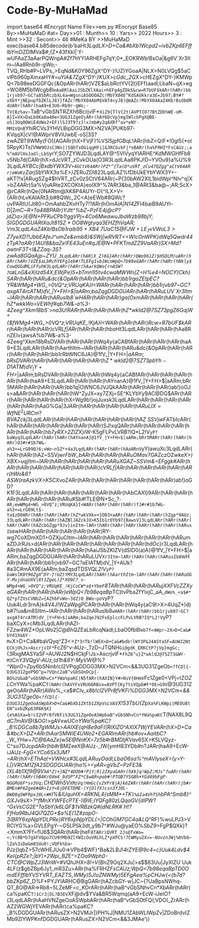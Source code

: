 # Code-By-MuHaMad
import base64
#Encrypt Name File>>em.py
#Encrypt  Base85 By>>MuHaMaD
#at= Day>>01 : Munth>> 10 : Yars>> 2022 Hours>> 3 : Mint >>32 :  Secont>> 46
#MeKa BY >>MuHaMaD
exec(base64.b85decode(b'baHt*3LqdLX>D+Ca&#bXb1Wcpd2=ivbZKp6EFffIbY*mDZDlMVa$#;{Z*43fXkl|`Y-wUFAaZ3aAarPQWnpA#Zf7hYYIARHEFg7qY;0*_EOKRWb!BsOa|&g6V`Xr3Itm~lAa8Rnb9r-gWo;-TVQ_RHb#P~LVPs_>EqNd&K0Y96ZgX^DY-}!UZ)YGoaA|NLX>N0LVQg$5aCvlPb960pXmxaHY#=*uYiA&7ZgX^DY-}KUX>cGdc_2G*X>cHEZgX^DY-}KMWpQ<7b98eeDGGFQc{&OpARr(hARr)VZE$aLbRctYV{2t}EFf}aadl;LbaN~qX>eg=WO8M5b1Wcgb8l`eAa8RlAaiJSbZKlXAai+hEFg4gZDk5&cw=R7bUF$kARr(hARr)bb1rjvb97~GC?a8SbRczbXL4a=WgsniASOOOAZc!MbYX04E^KdSAUkkra3E=Jb97;BY#?xXbY*jNEpupfbZKlLJ8)}fAZc!MbYX04AbM$VAT4<yJ8)@mAZc!MbYX04AaZ4Kb!BsOb0R4UARr(hARr(haA9+E3U6~Rb9r-gWo;-TV{Bz%av~`TaB^vGbSNTRZXh6BcrjvIF*`XiZ9{TlV{2t(AVPT{O?7BtZDb%WE-oM-A}I=VX>DaLb8Ka0a40e<3UG31ZgeOjARr(hAY6DcVp}mgIWlcbPgX@BE-oS|3Uq00WiE4UWo2+EF)lSJ3T9?zJ!x)mb#y2qAXRf^av*eNY-MM1VQnB`YhiRCVs3YHVLBipDGG3MX>N2VA|PUKb97-KVqqX|cV!@AWprV8VIUwbE-oS|3S?zwAZBT9WMy(FO({AGARr(hX=FVjF)%VSI5jpfGBqL!ARr(hbZ<Q(F*!0gI5{*oI5RpyK}Ts(V`NW9OJsC3Nn|)SQbTxOGiqgHFi|&3RCGvkFj*oBARr(ha%FRHZ*FsCAUz;;a%^mAVlHxJadl;LbS`yrY;SO7ZYWJD3LqdLAY@^5VIVyqYIARHE^KdMWGHfFb8v5Nb7d(CARr(hX>dJcVRT_zCvkOUa(O3R3LqdLAa8PKJ!D~YVOu9}a%U%93LqdLAY*BCc|BxdbYWX3V`+4GCtV64ARr)PZ*^{Ta(O*uVRT_zCu47QZgg^aCtV64ARr)eWoKz`ZarjSbYWX3a%E>}Z*ERuZDl823LqdLAZ%fDbUkEYbYWX3Y+-aKT?!x|ARugSZg4$hVRT_zCv0zSCtV64ARr(~P(30bAW2XlL1bidWpi^NIv^q|X>bZ4ARr)5a%VjvARte2XCOKtA}eolX9^%7ARt3&ba_1@ARt3&ba@~;AR;ScX>@rCARr(hQe{0NARtm@XK8P4AUYr-D{^ILX>V={ARr(hLvKAIARt3;b#8QWc_2C<A}eEWb#8QWc?uvPARtU{Jt80=OmAahbZKvHTy7!?ARr(hOmA*IA|N14Z*FI4baiB9AUYr-D|2*mC~R+Ta48BPARr)YJtt^%bZ~PzFE4j@cP?jdZ)a>}E@N+PFKuCPb1!ggVPj=4Co6Mwawu$JbaW{zb98bjY;SIGDGDGUARtXaJt81SZ*OO8Wgtyqa3E}HZfhVqAR;Vm3LqdLAaZ4Kb!BsOb1raib95+XB4~7UaC15@FJW+LE_7vVWoL3>Z7y$eXD?!JbbEAfeJ^umZe&emb8}&5Wj|wRVRT<<WIcOnWPK)dWq5Qwdr44zTyA?$a%X*9ZhJ#%ba{PTZhKN?eOzvPLvMXtZhK5`eOzvPOmA*|TyA?!L490qAZ}r8WjY{xW@cu6A}I=FWo964VQFqMC@DG$ARr)1AU!8&baZe!FE43uEn#qJE@N+PFKTmdZZ9VaARr)SX>Md?awtnF3T<I&ZZaq-3S?zwAa8GQaAjp~ZYU`_3LqdLARr(hAR|X_Z)6G}ARr(hARr)QWo961Z)$HSDLM)uARr(hARr(hARr)VZE$aLbRchYEFg1eb#!TLEFg1vb1WcoWpQ<7b98eGARr(hARr(hARr(hNkly$CowQGGdMLiFfuhK3LqdLARr(hARr(hAarkQWo{rnASW?7GB`LnG&eXiIzd54X;EWjPe)5+bTmn1I5tv4cwaMWWn(Z=H%e4=NOCY)Ckh}SARr(hARr(hARu&dc{&OpARr(hARr(hARr(hARr)bb1rgaZEtpEC?YR&WMg4+WG_>0VQ^z;VRUqKA}I<WARr(hARr(hARr(hARr)bb1rjvb97~GC?axgAT4rcATM)dV_|Y+FH>$|aARm;baZqgDGDGUARr(hARr(hARuLUV`Xr3Itm~lARr(hARr(hARr(hARusIb8`wHARr(hARr(hARr)ga(OxmARr(hARr(hARr(hARr(hZ*wkkWo>VEWhf#qb7W&-a%3-4Zeeg^Xkm18bS`>na3U!RARr(hARr(hARr(hARr(hZ*wkld2@7SZ73pgZ6GajW*{$fWMg4+WG_>0VQ^z;VRUqKE_!KjA}I<WARr(hARr(hARr)Rcw=R7bUF$kARr(hARr(hARr(hARr)cVRLf|ARr(hARr(hARr(hbaHt*3LqdLARr(hARr(hARr(hAa8RnZEIv{awsA%b7W&-a%3-4Zeeg^Xkm18bRsDVARr(hARr(hARr(hWq4y{aCABfARr(hARr(hARr(hARr(haA9+E3LqdLARr(hARr(hAarthItm~lARr(hARr(hARr(hARu&dc{&OpARr(hARr(hARr(hARr(hARr(hARr)bb1rRbWNC6JA}@1fV_|Y+FH>$|aARm;bRsDVARr(hARr(hARr(hARr(hARr(hARr(hZ*wkld2@7SZ73pbYh-D1ATM)dV_|Y+FH>$|aARm;bRsDVARr(hARr(hARr(hARr(hWq4y{aCABfARr(hARr(hARr(hARr(hARr(hARr(haA9+E3LqdLARr(hARr(hARr(hAYnanA}@1fV_|Y+FH>$|aARm;bRr5MARr(hARr(hARr(hARr)bb1q|OWNC6JVJQkAARr(hARr(hARr(hARr)ab!}oGJs>a&ARr(hARr(hARr(hARr(hW^ZyJX=xy7ZXj=SE^KLYbYy9AC@DG$ARr(hARr(hARr(hARr(hARr(hARr(hX=Wg9b!}ojJuxsk3LqdLARr(hARr(hARr(hARr(hARr(hARr(hARr(hAaG%Ga|$3JARr(hARr(hARr(hARr(hARr(hARuLIX=WfNE^2URCm?BVAZckj3LqdLARr(hARr(hARr(hARr(hARr(hARr(hARr(hAZ~SSVjwF$ATbIcARr(hARr(hARr(hARr(hARr(hARr(hARr(hARr)SJ!xqQARr(hARr(hARr(hARr(hARr(hARr(hARr(hARr(hb7*yRX>2ZIZ*X}iW-K5gFLPvLVRB?IQ*L2!V`yP?baWyq3LqdLARr(hARr(hARr(hAYnanA}@1fV_|Y+FH>$|aARm;bRr5MARr(hARr(hARr(hARr)OJ#r#1b7W&-a%3+=LrG09Q)6;vWo~n5Z*+4a3LqdLARr(hARr(hARr(hAa8RnV`yY)awuXc3LqdLARr(hARr(hARr(hAZ~SSVjw*rFbW_bARr(hARr(hARr(hARuOMav*7GAZczOZ*wkeX>)XBX>uqjItm~lARr(hARr(hARr(hARr(hARr(hARuXGAZ~SSVm&=EFggk#ARr(hARr(hARr(hARr(hARr(hARr(hARr(hARr)cVRLf|ARr(hARr(hARr(hARr(hARr(hARr(hWo&6?ASW(raAzkVX>K5CX*voZARr(hARr(hARr(hARr(hARr(hARr(hARr(hARr)ab!}oGD?K1F3LqdLARr(hARr(hARr(hARr(hARr(hARr(hARr(hAbCA$X$l}9ARr(hARr(hARr(hARr(hARr(hARr(hARr(hARu#Sb#!TLE@N+Sc_?`-AR;ewWMg4+WG_>0VQ^z;VRUqKA}I<WARr(hARr(hARr(hARr)fJ#r#1b7W&-a%3+=LrG09Lt$-Ya$zD0ARr(hARr(hARr(hARr(hZ*wkVXk=+}D03+aARr(hARr(hARr(hARr(hZgp*9AUz;33LqdLARr(hARr(hARr(hAZBlJAZckJX>K5Ib1rOYb97{BawsV}3LqdLARr(hARr(hARr(hARr(hARr(hAZcbGZgp*9Jv}inItm~lARr(hARr(hARr(hARr(hARr(hARr(hARr(hARusIb8`wHARr(hARr(hARr(hARr(hARr(hARr)RY-wg7CoXDmXD1+OZXjuCItm~lARr(hARr(hARr(hARr(hARr(hARr(hARr(hARumaZDJrRJs>d(ARr(hARr(hARr(hARr(hARr(hARr(hARr(hARr(hdOc}r3LqdLARr(hARr(hARr(hARr(hARr(hARr(hARr(hAaiJSbZKlZV{dSID0(a)A}@1fV_|Y+FH>$|aARm;baZqgDGDGUARr(hARr(hARuLUV`Xr3Itm~lARr(hARr(hARr(hARusIb8`wHARr(hARr(hARr)bb1rjvb97~GC?aEIATM)dV_|Y+AUk?#a3C#mAX9E(aARm;baZqsdTDSVQ*L2!V`yP?baWslK0Y96ZgX^DY-}!UZ)YMY3LqdLARr(hARr(hAarthItm~lARr(hARr(hARr(hARuOGY-MvjdnaUXV|8t1ZgeL)Z*XO9C?_v-WMg4+WG_>0VQ^z;VRUqKE_!KjCoCW*a$+YbeF`8TARr(hARr(hARr(hARujXXFVcZZXyaGARr(hARr(hARr(hARr)eWpQ<7b98eqaBp*TC}tvPbaZfYIxjC_aA_`dWo%_<a$#*QZ*pfZVsCVNbZ={AZhbFvWo~3dZ)0_BWo~poV`yP?Uuk4Ldr3rnA}k<gX>4V4J!WZaWpgPCARr(hARr(hARr(hWq4y{aC9I>X>4UqZ*)d)b#7!ua&m8SItm~lARr(hARr(hARr(hARusIb8`wHARr(hARr(hARr)bb1rjvb97~GC?axgAT4rcATM)dV_|Y+FH>$|aARm;baZqeJ92FxEplccFLPvLVRB?IQ*L2!V`yP?baXCyX>cMb3LqdLARr(hAZl-FZzw4WZ*OpLWo2$|C@BhQZE$aLbRcqNadl;LbaO0fb8l`eb7f<4Wpr~2X>D+Ca&#bYd1h&6Y-Mx`X>D+Ca&#baVQyq^Z3<>`Z*3rTb!lWEX>D+Ca&#bdb!lWY3P&J4ASYaSF=AUWJ2NtECkjO%Js>AscrjvIF*`FcZ6^v-AUz-_TzD~JTQNH`Gi@gdK_ERKCtP?jVp}mgGc;`{3RxgMASYaSF=AUWJ2N$HCkjF!Js>AscrjvIF*`FhZ6^u}Z*wkld2@7SZ73&WY-M3`Cn*Y3VQgV-AUz;(d1h&6Y-MyVW@%?^WprO=Z*py6bSNinb!cI2VPqgDDGG3MX>N2VCm<&&3UG31ZgeO`D<?fCDl{-D3UG31ZgeP9D^p=?VQnc2aB^vGbSOnDCp{-BG%zU&aB^vGbSNhvCn*YWa%paKC|N5fARr(hAXIN}Y#>NsV{0HmV`Fc1Zge0<VPj=tZ*OZLCn*YWa%paKC`T(NARr(hAVYFxVRU66RBvx=AVPT{Ky7tsVQpb#F*0E>G9V`@3UG31ZgeOoARr(hARr)AWo%_<a$#*CIv_x8b!cI2VPr8fVKFi%DGG3MX>N2VCm<&&3UG31ZgeO`D<?fCDl{-D3UG31ZgeOoASWpbX>D+Ca&#bXb1ZXtb1ZXpVsLVAV`X!53TbU{Z*p`Xa%FLKWpi|MEOU8tEN^oxbZKp63R6K$K}{e%ASXa=b!cI2VPr8fVKFi%3UG31ZgeOoASWpbaB^vGbSNhvCn*YWa%paKC`T(NAX8L9QdC7mAV@(&OG!>gAVxwUCn*YWa%paKC?_B%DGCa8b7gWMJs>AAIXE{qH8e9aF((RlXlZO^AXIX7WjYEVARr(hX>D+Ca&#bcX>DZ+ARr(hAarSMWiE4UWo2+EGARlmARr(hb#ov+AaitbC?_W_YHw+7C@6AaZe(w5E@NnKX=7z5b#rBMDIjKVav*6SX>K5LVQyz-C^so7DJcpdARr(hb#rBMZeeX@AUz-_IW{ymH83YDb#n?JARr(haA9+EcW-iJAUz-_FgG<YCo6Sx3JM?~ARr)hX=EThAa!+VWHcx#3LqdLARuyOadl;LbaO6sa%^mAVlyseX>(y>Y-L|}VRCM1ZfA2SDGDGUARr)ha%><yAR=gVbZ~PzFE3&(XL4b1Xf9@9V`XA*Z)+}NZ*4DOb#!PiY;R|2ZXyaGARr(hXk}q!WpZ;MJs^7uARr(hARr(hARr(hARr(hB4KrOXm4_9dSP^FZ*C$wAR<peb#!PTGB7YSGBh+YGd49bFgP-NGGRG6F*sv3Vq;`CHDWn5V`XMzVq!HmGc{v2VPr8jA}k6ZARr(hARr(hARr(hARr(jb#rBMEn#P6Zge6#AR<IzY<6jDFETDME-)Y{OlfX)csn3fJ0L-BWO8q5WFRpxJ0L<#K`l%&IUquHX>4RKNL4{sMM*+TK`l%&Ia4VhTSh`bPA^Smb8}^GXJv9sX>?^fMnXYWFEcPTE-)@IE;lYQFg80zLQqaGV{dIPW?^GxVsCG2E^TaSbY(k6LQF$1VRBzkQ#(dNLRK#`H!?FfHa9RbJ4Ql7QZG+$a%E(1Z#zapO-3(BRY6xpNjpYDLPRe}RY6xpNjpYDL{=|COhGM7GC4a&LQ_^RF)%wuLPJ3>VRCIYG%a>GVLEPgY-~G5LPSk3dt_y9b7^#WJu@yaEO%*SbZ9*>FgP$QXk}?<XmmX?Ff=fIJ6$3QARr(hARr(heF`8TARr)QVRT_2Js@TxWo=<;Y(0B*b7gXFVQpo7CU9YMb9ZlYWIcOuVRLhLZ*pXPCS!7CWMyu2X<=-0UvznJWj%0Vb8~lZa%3iDa&m8SUu0!;VQFk%ba`-PJz{lqbZ>57cWHEJUu0=>VPb4$WF}^Ba&2LBJ!*4rZYE@9c4=c}Uuk4Ldv$4KeI{pRZe?;|bY)+2Wpi_BZ*E^>Z*Oa9Wph0-CTC@CWpZJ3WnW=#VQhJHX=8I=V{Bn*Z9Oq2XJu|>a$$63Uu|JyXlZU`Uuk4LF(z$gbZBp6Jy1_mR3Zu>ARr(ha%FRHZ*FsCAUz;*WpQ<7b98eqaBp*TD0OmdEFffIbYVSYVRT_EAZTS_WMy)5J!oZNWMy)5EFgAea%pCHJw{<{b7d?bbZKp6Z*_D%F*PYJYIARHC@BgGARr(hAZcbGY-w|JC~{?UaBpsNWhq-QT_8O@AR=>Rb8~5LZeMF<c_KOrARr(hARr(haB^vGbSNhvCn*XbARr(hARr)ca%paKC`T)1Cr3|DL?B3EV`XF@dv$YVa&BR5Wqmq(aA9+EcW-iJeIO?(3LqdLARr(hAaHVNZgeOoASWpbARr(hARr(haB^vGbSOtFQ(;VDO(_ZrARr(hAZ2WGWjYEVARr(hARr)ca%paKC?_B%DGDGUARr(hARusZX>N2VMJr|}PH%J|NMU1ZAbWLlWpZv|ZDoBrdvIZMb9ZlYWPKnfDGDGUARr(hARusZX>N2VCm<&&3JMAe'))
